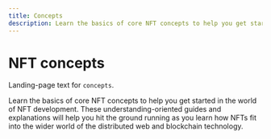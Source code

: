 ```yaml
---
title: Concepts
description: Learn the basics of core NFT concepts to help you get started in the world of NFT development.
---
```

 # NFT concepts

 Landing-page text for `concepts`.

 Learn the basics of core NFT concepts to help you get started in the world of NFT development. These understanding-oriented guides and explanations will help you hit the ground running as you learn how NFTs fit into the wider world of the distributed web and blockchain technology.

 
